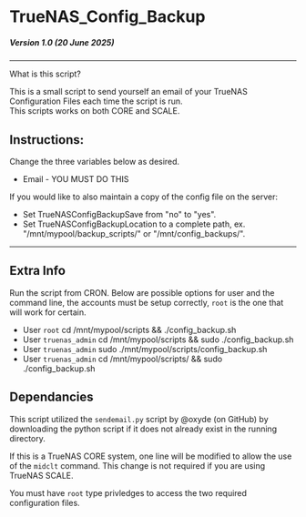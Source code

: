 # TrueNAS_Config_Backup
##### Version 1.0 (20 June 2025)
---
What is this script?<br>

This is a small script to send yourself an email of your TrueNAS Configuration Files each time the script is run.<br>
This scripts works on both CORE and SCALE.

## Instructions:

Change the three variables below as desired.   
  * Email - YOU MUST DO THIS

If you would like to also maintain a copy of the config file on the server:   
   * Set TrueNASConfigBackupSave from "no" to "yes".
   * Set TrueNASConfigBackupLocation to a complete path, ex. "/mnt/mypool/backup_scripts/" or "/mnt/config_backups/".

---
## Extra Info

Run the script from CRON.  Below are possible options for user and the command line, the accounts must be setup correctly, `root` is the one that will work for certain.
* User `root`   cd /mnt/mypool/scripts && ./config_backup.sh
* User `truenas_admin`   cd /mnt/mypool/scripts && sudo ./config_backup.sh
* User `truenas_admin`   sudo ./mnt/mypool/scripts/config_backup.sh
* User `truenas_admin`   cd /mnt/mypool/scripts/ && sudo ./config_backup.sh

## Dependancies

This script utilized the `sendemail.py` script by @oxyde (on GitHub) by downloading
the python script if it does not already exist in the running directory.<br>

If this is a TrueNAS CORE system, one line will be modified to allow the use of
the `midclt` command.  This change is not required if you are using TrueNAS SCALE.<br>

You must have `root` type privledges to access the two required configuration files.
